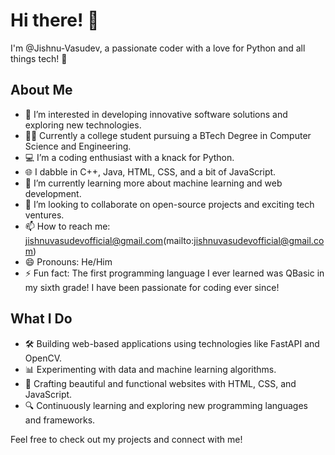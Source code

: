 # Hi there! 👋
I'm @Jishnu-Vasudev, a passionate coder with a love for Python and all things tech! 🚀

## About Me
- 👀 I’m interested in developing innovative software solutions and exploring new technologies.
- 👨‍🎓 Currently a college student pursuing a BTech Degree in Computer Science and Engineering.
- 💻 I’m a coding enthusiast with a knack for Python.
- 🌐 I dabble in C++, Java, HTML, CSS, and a bit of JavaScript.
- 🌱 I’m currently learning more about machine learning and web development.
- 💞️ I’m looking to collaborate on open-source projects and exciting tech ventures.
- 📫 How to reach me: jishnuvasudevofficial@gmail.com(mailto:jishnuvasudevofficial@gmail.com)
- 😄 Pronouns: He/Him
- ⚡ Fun fact: The first programming language I ever learned was QBasic in my sixth grade! I have been passionate for coding ever since!

## What I Do
- 🛠 Building web-based applications using technologies like FastAPI and OpenCV.
- 📊 Experimenting with data and machine learning algorithms.
- 🎨 Crafting beautiful and functional websites with HTML, CSS, and JavaScript.
- 🔍 Continuously learning and exploring new programming languages and frameworks.

Feel free to check out my projects and connect with me!
